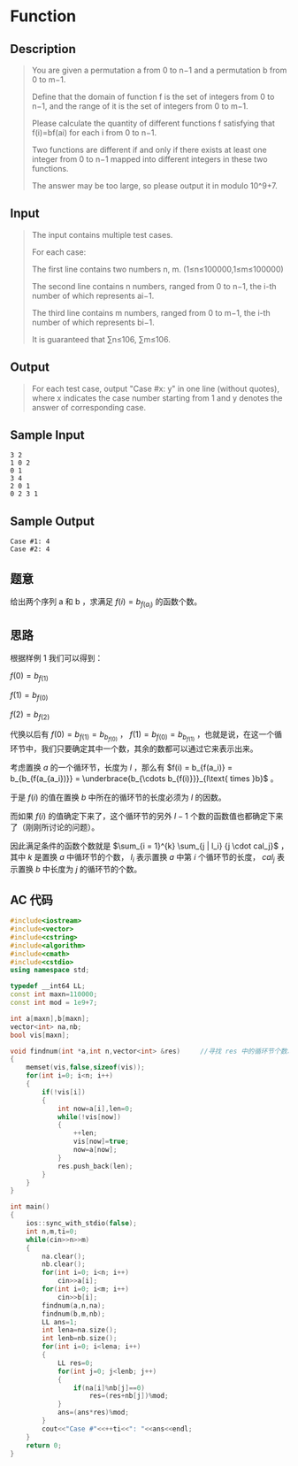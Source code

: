 # Function

## **Description**

> You are given a permutation a from 0 to n−1 and a permutation b from 0 to m−1.
>
> Define that the domain of function f is the set of integers from 0 to n−1, and the range of it is the set of integers from 0 to m−1.
>
> Please calculate the quantity of different functions f satisfying that f(i)=bf(ai) for each i from 0 to n−1.
>
> Two functions are different if and only if there exists at least one integer from 0 to n−1 mapped into different integers in these two functions.
>
> The answer may be too large, so please output it in modulo 10^9+7.



## **Input**

> The input contains multiple test cases.
>
> For each case:
>
> The first line contains two numbers n, m. (1≤n≤100000,1≤m≤100000)
>
> The second line contains n numbers, ranged from 0 to n−1, the i-th number of which represents ai−1.
>
> The third line contains m numbers, ranged from 0 to m−1, the i-th number of which represents bi−1.
>
> It is guaranteed that ∑n≤106, ∑m≤106.



## **Output**

> For each test case, output "Case #x: y" in one line (without quotes), where x indicates the case number starting from 1 and y denotes the answer of corresponding case.



## **Sample Input**

    3 2
    1 0 2
    0 1
    3 4
    2 0 1
    0 2 3 1



## **Sample Output**

    Case #1: 4
    Case #2: 4


## **题意**

给出两个序列 a 和 b ，求满足 $f(i)=b_{f(a_i)}$ 的函数个数。



## **思路**

根据样例 1 我们可以得到：

$f(0)=b_{f(1)}$

$f(1)=b_{f(0)}$

$f(2)=b_{f(2)}$

代换以后有 $f(0)=b_{f(1)}=b_{b_{f(0)}}$ ， $f(1)=b_{f(0)}=b_{b_{f(1)}}$ ，也就是说，在这一个循环节中，我们只要确定其中一个数，其余的数都可以通过它来表示出来。

考虑置换 $a$ 的一个循环节，长度为 $l$ ，那么有 $f(i) = b_{f(a_i)} = b_{b_{f(a_{a_i})}} = \underbrace{b_{\cdots b_{f(i)}}}_{l\text{ times }b}$ 。

于是 $f(i)$ 的值在置换 $b$ 中所在的循环节的长度必须为 $l$ 的因数。

而如果 $f(i)$ 的值确定下来了，这个循环节的另外 $l - 1$ 个数的函数值也都确定下来了（刚刚所讨论的问题）。

因此满足条件的函数个数就是 $\sum_{i = 1}^{k} \sum_{j | l_i} {j \cdot cal_j}$ ，其中 $k$ 是置换 $a$ 中循环节的个数， $l_i$ 表示置换 $a$ 中第 $i$ 个循环节的长度， $cal_j$ 表示置换 $b$ 中长度为 $j$ 的循环节的个数。



## **AC 代码**

```cpp
#include<iostream>
#include<vector>
#include<cstring>
#include<algorithm>
#include<cmath>
#include<cstdio>
using namespace std;

typedef __int64 LL;
const int maxn=110000;
const int mod = 1e9+7;

int a[maxn],b[maxn];
vector<int> na,nb;
bool vis[maxn];

void findnum(int *a,int n,vector<int> &res)     //寻找 res 中的循环节个数以及长度
{
    memset(vis,false,sizeof(vis));
    for(int i=0; i<n; i++)
    {
        if(!vis[i])
        {
            int now=a[i],len=0;
            while(!vis[now])
            {
                ++len;
                vis[now]=true;
                now=a[now];
            }
            res.push_back(len);
        }
    }
}

int main()
{
    ios::sync_with_stdio(false);
    int n,m,ti=0;
    while(cin>>n>>m)
    {
        na.clear();
        nb.clear();
        for(int i=0; i<n; i++)
            cin>>a[i];
        for(int i=0; i<m; i++)
            cin>>b[i];
        findnum(a,n,na);
        findnum(b,m,nb);
        LL ans=1;
        int lena=na.size();
        int lenb=nb.size();
        for(int i=0; i<lena; i++)
        {
            LL res=0;
            for(int j=0; j<lenb; j++)
            {
                if(na[i]%nb[j]==0)
                    res=(res+nb[j])%mod;
            }
            ans=(ans*res)%mod;
        }
        cout<<"Case #"<<++ti<<": "<<ans<<endl;
    }
    return 0;
}
```

